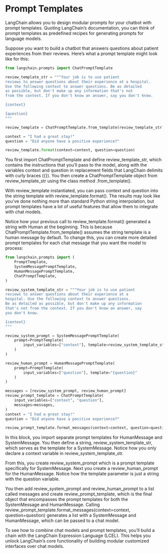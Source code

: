 # Prompt Templates

LangChain allows you to design modular prompts for your chatbot with prompt templates. Quoting LangChain’s documentation, you can think of prompt templates as predefined recipes for generating prompts for language models.

Suppose you want to build a chatbot that answers questions about patient experiences from their reviews. Here’s what a prompt template might look like for this:

```python
from langchain.prompts import ChatPromptTemplate

review_template_str = """Your job is to use patient
reviews to answer questions about their experience at a hospital.
Use the following context to answer questions. Be as detailed
as possible, but don't make up any information that's not
from the context. If you don't know an answer, say you don't know.

{context}

{question}
"""

review_template = ChatPromptTemplate.from_template(review_template_str)

context = "I had a great stay!"
question = "Did anyone have a positive experience?"

review_template.format(context=context, question=question)

```

You first import ChatPromptTemplate and define review_template_str, which contains the instructions that you’ll pass to the model, along with the variables context and question in replacement fields that LangChain delimits with curly braces ({}). You then create a ChatPromptTemplate object from review_template_str using the class method .from_template().

With review_template instantiated, you can pass context and question into the string template with review_template.format(). The results may look like you’ve done nothing more than standard Python string interpolation, but prompt templates have a lot of useful features that allow them to integrate with chat models.

Notice how your previous call to review_template.format() generated a string with Human at the beginning. This is because ChatPromptTemplate.from_template() assumes the string template is a human message by default. To change this, you can create more detailed prompt templates for each chat message that you want the model to process:

```python
from langchain.prompts import (
    PromptTemplate,
    SystemMessagePromptTemplate,
    HumanMessagePromptTemplate,
    ChatPromptTemplate,
)

review_system_template_str = """Your job is to use patient
reviews to answer questions about their experience at a
hospital. Use the following context to answer questions.
Be as detailed as possible, but don't make up any information
that's not from the context. If you don't know an answer, say
you don't know.

{context}
"""

review_system_prompt = SystemMessagePromptTemplate(
    prompt=PromptTemplate(
        input_variables=["context"], template=review_system_template_str
    )
)

review_human_prompt = HumanMessagePromptTemplate(
    prompt=PromptTemplate(
        input_variables=["question"], template="{question}"
    )
)

messages = [review_system_prompt, review_human_prompt]
review_prompt_template = ChatPromptTemplate(
    input_variables=["context", "question"],
    messages=messages,
)
context = "I had a great stay!"
question = "Did anyone have a positive experience?"

review_prompt_template.format_messages(context=context, question=question)

```

In this block, you import separate prompt templates for HumanMessage and SystemMessage. You then define a string, review_system_template_str, which serves as the template for a SystemMessage. Notice how you only declare a context variable in review_system_template_str.

From this, you create review_system_prompt which is a prompt template specifically for SystemMessage. Next you create a review_human_prompt for the HumanMessage. Notice how the template parameter is just a string with the question variable.

You then add review_system_prompt and review_human_prompt to a list called messages and create review_prompt_template, which is the final object that encompasses the prompt templates for both the SystemMessage and HumanMessage. Calling review_prompt_template.format_messages(context=context, question=question) generates a list with a SystemMessage and HumanMessage, which can be passed to a chat model.

To see how to combine chat models and prompt templates, you’ll build a chain with the LangChain Expression Language (LCEL). This helps you unlock LangChain’s core functionality of building modular customized interfaces over chat models.
